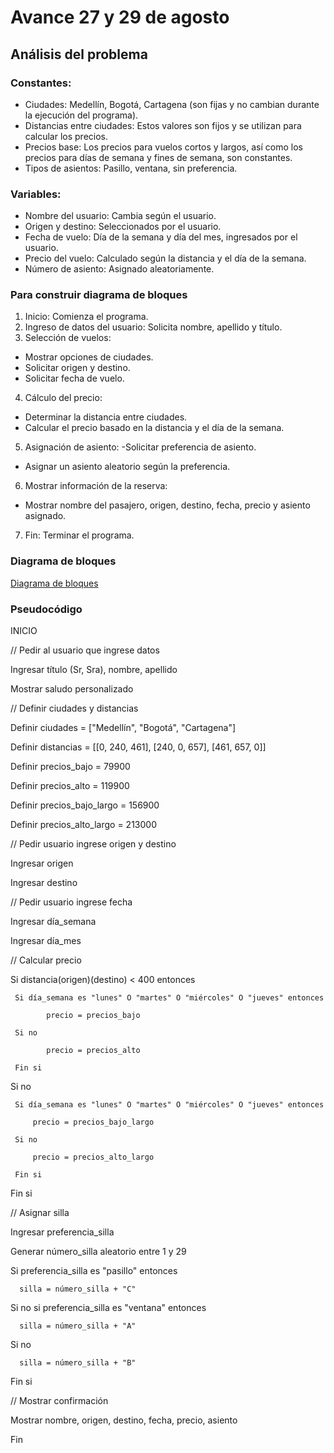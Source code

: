 # Avance 27 y 29 de agosto

## Análisis del problema 

### Constantes:
- Ciudades: Medellín, Bogotá, Cartagena (son fijas y no cambian durante la ejecución del programa).
- Distancias entre ciudades: Estos valores son fijos y se utilizan para calcular los precios.
- Precios base: Los precios para vuelos cortos y largos, así como los precios para días de semana y fines de semana, son constantes.
- Tipos de asientos: Pasillo, ventana, sin preferencia.

### Variables:
- Nombre del usuario: Cambia según el usuario.
- Origen y destino: Seleccionados por el usuario.
- Fecha de vuelo: Día de la semana y día del mes, ingresados por el usuario.
- Precio del vuelo: Calculado según la distancia y el día de la semana.
- Número de asiento: Asignado aleatoriamente.

### Para construir diagrama de bloques
1.	Inicio: Comienza el programa.
2.	Ingreso de datos del usuario: Solicita nombre, apellido y título.
3.	Selección de vuelos:
- Mostrar opciones de ciudades.
- Solicitar origen y destino.
- Solicitar fecha de vuelo.
4.	Cálculo del precio:
- Determinar la distancia entre ciudades.
- Calcular el precio basado en la distancia y el día de la semana.
5.	Asignación de asiento:
-Solicitar preferencia de asiento.
- Asignar un asiento aleatorio según la preferencia.
6.	Mostrar información de la reserva:
- Mostrar nombre del pasajero, origen, destino, fecha, precio y asiento asignado.
7.	Fin: Terminar el programa.

### Diagrama de bloques 
[Diagrama de bloques](https://miro.com/app/board/uXjVKkvjbIo=/?share_link_id=984604946339)

### Pseudocódigo

INICIO 

  // Pedir al usuario que ingrese datos 

  Ingresar título (Sr, Sra), nombre, apellido 

  Mostrar saludo personalizado

  // Definir ciudades y distancias

  Definir ciudades = ["Medellín", "Bogotá", "Cartagena"] 

  Definir distancias = [[0, 240, 461], [240, 0, 657], [461, 657, 0]] 
  
  Definir precios_bajo = 79900  

  Definir precios_alto = 119900

  Definir precios_bajo_largo = 156900 

  Definir precios_alto_largo = 213000

  // Pedir usuario ingrese origen y destino 

  Ingresar origen 

  Ingresar destino
  
  // Pedir usuario ingrese fecha 

  Ingresar día_semana 

  Ingresar día_mes

  // Calcular precio 

  Si distancia(origen)(destino) < 400 entonces 

     Si día_semana es "lunes" O "martes" O "miércoles" O "jueves" entonces

            precio = precios_bajo 

     Si no 

            precio = precios_alto 

     Fin si

  Si no

     Si día_semana es "lunes" O "martes" O "miércoles" O "jueves" entonces 

         precio = precios_bajo_largo 

     Si no

         precio = precios_alto_largo 

     Fin si

  Fin si

   // Asignar silla

   Ingresar preferencia_silla 

   Generar número_silla aleatorio entre 1 y 29

   Si preferencia_silla es "pasillo" entonces 

      silla = número_silla + "C" 

  Si no si preferencia_silla es "ventana" entonces

      silla = número_silla + "A" 

  Si no

      silla = número_silla + "B"

  Fin si

   // Mostrar confirmación

   Mostrar nombre, origen, destino, fecha, precio, asiento

 Fin 